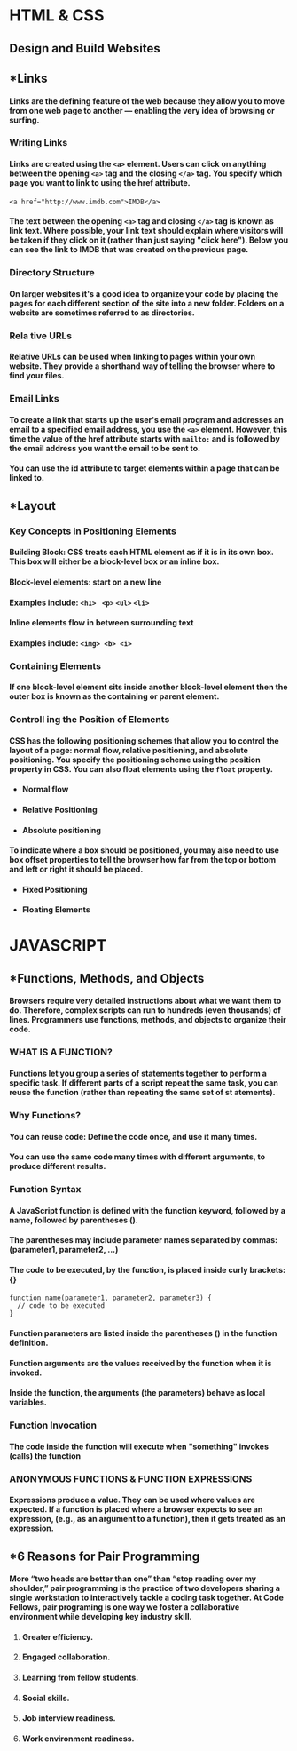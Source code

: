 # HTML & CSS 
## Design and Build Websites 

## ***Links** 
#### Links are the defining feature of the web because they allow you to move from one web page to another — enabling the very idea of browsing or surfing.

### Writing Links
#### Links are created using the `<a>` element. Users can click on anything between the opening `<a>` tag and the closing `</a>` tag. You specify which page you want to link to using the href attribute.

```
<a href="http://www.imdb.com">IMDB</a>
```

#### The text between the opening `<a>` tag and closing `</a>` tag is known as link text. Where possible, your link text should explain where visitors will be taken if they click on it (rather than just saying "click here"). Below you can see the link to IMDB that was created on the previous page.

### Directory Structure
#### On larger websites it's a good idea to organize your code by placing the pages for each different section of the site into a new folder. Folders on a website are sometimes referred to as directories.

### Rela tive URLs
#### Relative URLs can be used when linking to pages within your own website. They provide a shorthand way of telling the browser where to find your files.

### Email Links
#### To create a link that starts up the user's email program and addresses an email to a specified email address, you use the `<a>` element. However, this time the value of the href attribute starts with `mailto:` and is followed by the email address you want the email to be sent to.

#### You can use the id attribute to target elements within a page that can be linked to.

## ***Layout**

### Key Concepts in Positioning Elements
#### Building Block: CSS treats each HTML element as if it is in its own box. This box will either be a block-level box or an inline box.
#### Block-level elements: start on a new line
#### Examples include: `<h1>` ` <p>` ` <ul> ` `<li>`
#### Inline elements flow in between surrounding text 
#### Examples include: `<img> <b> <i>`

### Containing Elements
#### If one block-level element sits inside another block-level element then the outer box is known as the containing or parent element.

### Controll ing the Position of Elements
#### CSS has the following positioning schemes that allow  you to control the layout of a page: normal flow, relative positioning, and absolute positioning. You specify the positioning scheme using the position property in CSS. You can also float elements using the `float` property.

- #### Normal flow
- #### Relative Positioning
- #### Absolute positioning
#### To indicate where a box should be positioned, you may also need to use box offset properties to tell the browser how far from the top or bottom and left or right it should be placed.
- #### Fixed Positioning
- #### Floating Elements


# JAVASCRIPT

## ***Functions, Methods, and Objects**
#### Browsers require very detailed instructions about what we want them to do. Therefore, complex scripts can run to hundreds (even thousands) of lines. Programmers use functions, methods, and objects to organize their code.

### WHAT IS A FUNCTION?
#### Functions let you group a series of statements together to perform a specific task. If different parts of a script repeat the same task, you can reuse the function (rather than repeating the same set of st atements).

### Why Functions?
#### You can reuse code: Define the code once, and use it many times.

#### You can use the same code many times with different arguments, to produce different results.
###  Function Syntax
#### A JavaScript function is defined with the function keyword, followed by a name, followed by parentheses ().

#### The parentheses may include parameter names separated by commas: (parameter1, parameter2, ...)
#### The code to be executed, by the function, is placed inside curly brackets: {}

```
function name(parameter1, parameter2, parameter3) {
  // code to be executed
}
```
#### Function parameters are listed inside the parentheses () in the function definition.

#### Function arguments are the values received by the function when it is invoked.

#### Inside the function, the arguments (the parameters) behave as local variables.
### Function Invocation
#### The code inside the function will execute when "something" invokes (calls) the function

### ANONYMOUS FUNCTIONS & FUNCTION EXPRESSIONS 
#### Expressions produce a value. They can be used where values are expected. If a function is placed where a browser expects to see an expression, (e.g., as an argument to a function), then it gets treated as an expression.

## ***6 Reasons for Pair Programming**
#### More “two heads are better than one” than “stop reading over my shoulder,” pair programming is the practice of two developers sharing a single workstation to interactively tackle a coding task together. At Code Fellows, pair programing is one way we foster a collaborative environment while developing key industry skill.
1. #### Greater efficiency.
2. #### Engaged collaboration.
3. #### Learning from fellow students.
4. #### Social skills.
5. #### Job interview readiness.
6. #### Work environment readiness.
